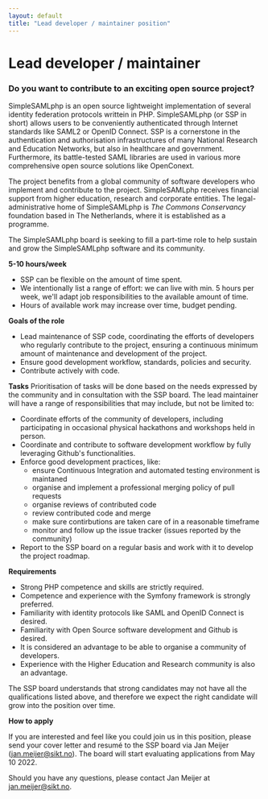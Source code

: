 ```yaml
---
layout: default
title: "Lead developer / maintainer position"
---
```


# Lead developer / maintainer

### Do you want to contribute to an exciting open source project?

SimpleSAMLphp is an open source lightweight implementation of several identity federation protocols writtein in PHP.
SimpleSAMLphp (or SSP in short) allows users to be conveniently authenticated through Internet standards like SAML2 or
OpenID Connect. SSP is a cornerstone in the authentication and authorisation infrastructures of many National Research
and Education Networks, but also in healthcare and government. Furthermore, its battle-tested SAML libraries are used
in various more comprehensive open source solutions like OpenConext.

The project benefits from a global community of software developers who implement and contribute to the project.
SimpleSAMLphp receives financial support from higher education, research and corporate entities. The
legal-administrative home of SimpleSAMLphp is _The Commons Conservancy_ foundation based in The Netherlands, where it is
established as a programme.

The SimpleSAMLphp board is seeking to fill a part-time role to help sustain and grow the SimpleSAMLphp software and its
community.

**5-10 hours/week**
* SSP can be flexible on the amount of time spent.
* We intentionally list a range of effort: we can live with min. 5 hours per week, we'll adapt job responsibilities to 
  the available amount of time.
* Hours of available work may increase over time, budget pending.

**Goals of the role**
* Lead maintenance of SSP code, coordinating the efforts of developers who regularly contribute to the project, ensuring
  a continuous minimum amount of maintenance and development of the project.
* Ensure good development workflow, standards, policies and security.
* Contribute actively with code.

**Tasks**
Prioritisation of tasks will be done based on the needs expressed by the community and in consultation with the SSP
board. The lead maintainer will have a range of responsibilities that may include, but not be limited to:

* Coordinate efforts of the community of developers, including participating in occasional physical hackathons and
  workshops held in person.
* Coordinate and contribute to software development workflow by fully leveraging Github's functionalities.
* Enforce good development practices, like:
  * ensure Continuous Integration and automated testing environment is maintaned
  * organise and implement a professional merging policy of pull requests
  * organise reviews of contributed code
  * review contributed code and merge
  * make sure contirbutions are taken care of in a reasonable timeframe
  * monitor and follow up the issue tracker (issues reported by the community)
* Report to the SSP board on a regular basis and work with it to develop the project roadmap.

**Requirements**
* Strong PHP competence and skills are strictly required.
* Competence and experience with the Symfony framework is strongly preferred.
* Familiarity with identity protocols like SAML and OpenID Connect is desired.
* Familiarity with Open Source software development and Github is desired.
* It is considered an advantage to be able to organise a community of developers.
* Experience with the Higher Education and Research community is also an advantage.

The SSP board understands that strong candidates may not have all the qualifications listed above, and therefore we
expect the right candidate will grow into the position over time.

**How to apply**

If you are interested and feel like you could join us in this position, please send your cover letter and resumé to
the SSP board via Jan Meijer (jan.meijer@sikt.no). The board will start evaluating applications from May 10 2022.

Should you have any questions, please contact Jan Meijer at jan.meijer@sikt.no.
